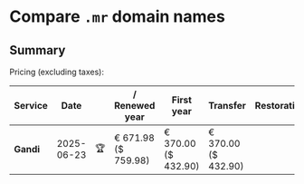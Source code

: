 # Compare `.mr` domain names

## Summary

Pricing (excluding taxes):

| Service | Date |  | / Renewed year | First year | Transfer | Restoration |
|--|--|--|--|--|--|--|
| **Gandi** | 2025-06-23 | 🏆 | € 671.98<br>($ 759.98) | € 370.00<br>($ 432.90) | € 370.00<br>($ 432.90) |  |
